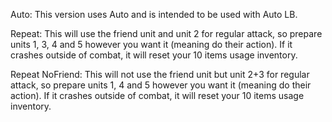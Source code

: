 Auto: This version uses Auto and is intended to be used with Auto LB.

Repeat: This will use the friend unit and unit 2 for regular attack, so prepare units 1, 3, 4 and 5 however you want it (meaning do their action). If it crashes outside of combat, it will reset your 10 items usage inventory.

Repeat NoFriend: This will not use the friend unit but unit 2+3 for regular attack, so prepare units 1, 4 and 5 however you want it (meaning do their action). If it crashes outside of combat, it will reset your 10 items usage inventory.